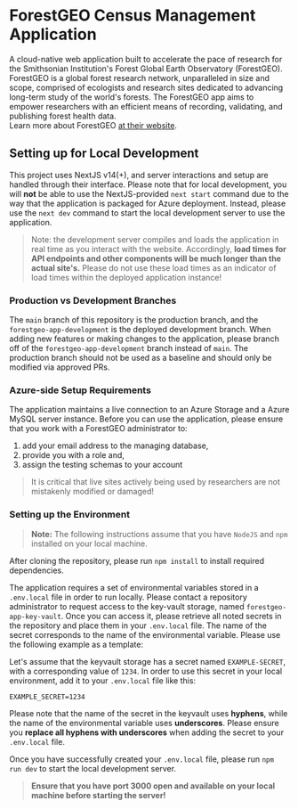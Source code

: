 # ForestGEO Census Management Application

A cloud-native web application built to accelerate the pace of research for the Smithsonian
Institution's Forest Global Earth Observatory (ForestGEO). ForestGEO is a global forest research
network, unparalleled in size and scope, comprised of ecologists and research sites dedicated to
advancing long-term study of the world's forests. The ForestGEO app aims to empower researchers with
an efficient means of recording, validating, and publishing forest health data.  
Learn more about ForestGEO [at their website](https://forestgeo.si.edu/).

## Setting up for Local Development

This project uses NextJS v14(+), and server interactions and setup are handled through their interface. Please note
that for local development, you will **not** be able to use the NextJS-provided `next start` command due to the way that
the application is packaged for Azure deployment. Instead, please use the `next dev` command to start the local
development server to use the application.

> Note: the development server compiles and loads the application in real time as you interact with the website.
> Accordingly, **load times for API endpoints and other components will be much longer than the actual site's.** Please
> do not use these load times as an indicator of load times within the deployed application instance!

### Production vs Development Branches

The `main` branch of this repository is the production branch, and the `forestgeo-app-development` is the deployed
development branch. When adding new features or making changes to the application, please branch off of the
`forestgeo-app-development` branch instead of `main`. The production branch should not be used as a baseline and should
only be modified via approved PRs.

### Azure-side Setup Requirements

The application maintains a live connection to an Azure Storage and a Azure MySQL server instance. Before you can use
the application, please ensure that you work with a ForestGEO administrator to:

1. add your email address to the managing database,
2. provide you with a role and,
3. assign the testing schemas to your account

> It is critical that live sites actively being used by researchers are not mistakenly modified or damaged!

### Setting up the Environment

> **Note:** The following instructions assume that you have `NodeJS` and `npm` installed on your local machine.

After cloning the repository, please run `npm install` to install required dependencies.

The application requires a set of environmental variables stored in a `.env.local` file in order to run locally. Please
contact a repository administrator to request access to the key-vault storage, named `forestgeo-app-key-vault`. Once you
can access it, please retrieve all noted secrets in the repository and place them in your `.env.local` file. The name of
the secret corresponds to the name of the environmental variable. Please use the following example as a template:

Let's assume that the keyvault storage has a secret named `EXAMPLE-SECRET`, with a corresponding value of `1234`.
In order to use this secret in your local environment, add it to your `.env.local` file like this:

`EXAMPLE_SECRET=1234`

Please note that the name of the secret in the keyvault uses **hyphens**, while the name of the environmental variable
uses **underscores**. Please ensure you **replace all hyphens with underscores** when adding the secret to your
`.env.local` file.

Once you have successfully created your `.env.local` file, please run `npm run dev` to start the local development
server.

> **Ensure that you have port 3000 open and available on your local machine before starting the server!**
